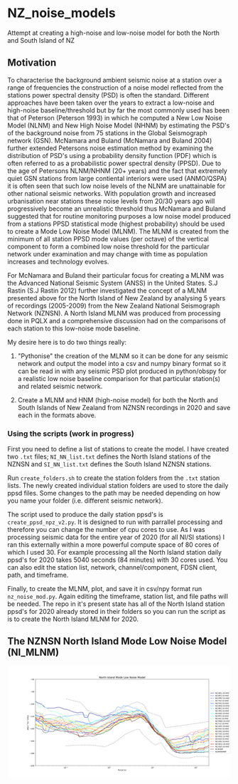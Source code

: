 # NZ_noise_models
Attempt at creating a high-noise and low-noise model for both the North and South Island of NZ

## Motivation

To characterise the background ambient seismic noise at a station over a range of frequencies the construction of a noise model reflected from the stations power spectral density (PSD) is often the standard. Different approaches have been taken over the years to extract a low-noise and high-noise baseline/threshold but by far the most commonly used has been that of Peterson (Peterson 1993) in which he computed a New Low Noise Model (NLNM) and New High Noise Model (NHNM) by estimating the PSD's of the background noise from 75 stations in the Global Seismograph network (GSN). McNamara and Buland (McNamara and Buland 2004) further extended Petersons noise estimation method by examining the distribution of PSD's using a probability density function (PDF) which is often referred to as a probabilistic power spectral density (PPSD). Due to the age of Petersons NLNM/NHNM (20+ years) and the fact that extremely quiet GSN stations from large contiental interiors were used (ANMO/QSPA) it is often seen that such low noise levels of the NLNM are unattainable for other national seismic networks. With population growth and increased urbanisation near stations these noise levels from 20/30 years ago will progressively become an unrealistic threshold thus McNamara and Buland suggested that for routine monitoring purposes a low noise model produced from a stations PPSD statistical mode (highest probability) should be used to create a Mode Low Noise Model (MLNM). The MLNM is created from the minimum of all station PPSD mode values (per octave) of the vertical component to form a combined low noise threshold for the particular network under examination and may change with time as population increases and technology evolves.

For McNamara and Buland their particular focus for creating a MLNM was the Advanced National Seismic System (ANSS) in the United States. S.J Rastin (S.J Rastin 2012) further investigated the concept of a MLNM presented above for the North Island of New Zealand by analysing 5 years of recordings (2005-2009) from the New Zealand National Seismograph Network (NZNSN). A North Island MLNM was produced from processing done in PQLX and a comprehensive discussion had on the comparisons of each station to this low-noise mode baseline.

My desire here is to do two things really: 

1. "Pythonise" the creation of the MLNM so it can be done for any seismic network and output the model into a csv and numpy binary format so it can be read in with any seismic PSD plot produced in python/obspy for a realistic low noise baseline comparison for that particular station(s) and related seismic network.        

2. Create a MLNM and HNM (high-noise model) for both the North and South Islands of New Zealand from NZNSN recordings in 2020 and save each in the formats above.

### Using the scripts (work in progress)

First you need to define a list of stations to create the model. I have created two `.txt` files; `NI_NN_list.txt` defines the North Island stations of the NZNSN and `SI_NN_list.txt` defines the South Island NZNSN stations.

Run `create_folders.sh` to create the station folders from the `.txt` station lists. The newly created individual station folders are used to store the daily ppsd files. Some changes to the path may be needed depending on how you name your folder (i.e. different seismic network).

The script used to produce the daily station ppsd's is `create_ppsd_npz_v2.py`. It is designed to run with parrallel processing and therefore you can change the number of cpu cores to use. As I was processing seismic data for the entire year of 2020 (for all NI/SI stations) I ran this externally within a more powerful compute space of 80 cores of which I used 30. For example processing all the North Island station daily ppsd's for 2020 takes 5040 seconds (84 minutes) with 30 cores used. You can also edit the station list, network, channel/component, FDSN client, path, and timeframe.

Finally, to create the MLNM, plot, and save it in csv/npy format run `nz_noise_mod.py`. Again editing the timeframe, station list, and file paths will be needed. The repo in it's present state has all of the North Island station ppsd's for 2020 already stored in their folders so you can run the script as is to create the North Island MLNM for 2020.

## The NZNSN North Island Mode Low Noise Model (NI_MLNM)

![Image description](https://github.com/CBurton90/NZ_noise_models/blob/main/figures/NI_MLNM.png)      
